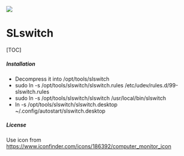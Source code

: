 ﻿
![ ](/opt/tools/slswitch/slswitch.png)

# SLswitch 

[TOC]

##### Installation

* Decompress it into /opt/tools/slswitch
* sudo ln -s /opt/tools/slswitch/slswitch.rules /etc/udev/rules.d/99-slswitch.rules
* sudo ln -s /opt/tools/slswitch/slswitch /usr/local/bin/slswitch
* ln -s /opt/tools/slswitch/slswitch.desktop ~/.config/autostart/slswitch.desktop

##### License 

Use icon from https://www.iconfinder.com/icons/186392/computer_monitor_icon